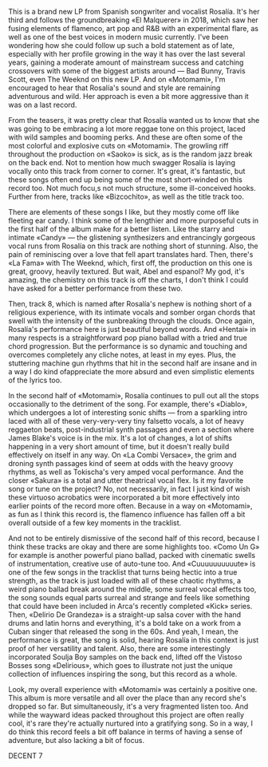 This is a brand new LP from Spanish songwriter and vocalist Rosalía. It's her third and follows the groundbreaking «El Malquerer» in 2018, which saw her fusing elements of flamenco, art pop and R&B with an experimental flare, as well as one of the best voices in modern music currently. I've been wondering how she could follow up such a bold statement as of late, especially with her profile growing in the way it has over the last several years, gaining a moderate amount of mainstream success and catching crossovers with some of the biggest artists around — Bad Bunny, Travis Scott, even The Weeknd on this new LP. And on «Motomami», I'm encouraged to hear that Rosalía's sound and style are remaining adventurous and wild. Her approach is even a bit more aggressive than it was on a last record.

From the teasers, it was pretty clear that Rosalía wanted us to know that she was going to be embracing a lot more reggae tone on this project, laced with wild samples and booming perks. And these are often some of the most colorful and explosive cuts on «Motomami». The growling riff throughout the production on «Saoko» is sick, as is the random jazz break on the back end. Not to mention how much swagger Rosalía is laying vocally onto this track from corner to corner. It's great, it's fantastic, but these songs often end up being some of the most short-winded on this record too. Not much focu,s not much structure, some ill-conceived hooks. Further from here, tracks like «Bizcochito», as well as the title track too.

There are elements of these songs I like, but they mostly come off like fleeting ear candy. I think some of the lengthier and more purposeful cuts in the first half of the album make for a better listen. Like the starry and intimate «Candy» — the glistening synthesizers and entrancingly gorgeous vocal runs from Rosalía on this track are nothing short of stunning. Also, the pain of reminiscing over a love that fell apart translates hard. Then, there's «La Fama» with The Weeknd, which, first off, the production on this one is great, groovy, heavily textured. But wait, Abel and espanol? My god, it's amazing, the chemistry on this track is off the charts, I don't think I could have asked for a better performance from these two.

Then, track 8, which is named after Rosalía's nephew is nothing short of a religious experience, with its intimate vocals and somber organ chords that swell with the intensity of the sunbreaking through the clouds. Once again, Rosalía's performance here is just beautiful beyond words. And «Hentai» in many respects is a straightforward pop piano ballad with a tried and true chord progression. But the performance is so dynamic and touching and overcomes completely any cliche notes, at least in my eyes. Plus, the stuttering machine gun rhythms that hit in the second half are insane and in a way I do kind ofappreciate the more absurd and even simplistic elements of the lyrics too.

In the second half of «Motomami», Rosalía continues to pull out all the stops occasionally to the detriment of the song. For example, there's «Diablo», which undergoes a lot of interesting sonic shifts — from a sparkling intro laced with all of these very-very-very tiny falsetto vocals, a lot of heavy reggaeton beats, post-industrial synth passages and even a section where James Blake's voice is in the mix. It's a lot of changes, a lot of shifts happening in a very short amount of time, but it doesn't really build effectively on itself in any way. On «La Combi Versace», the grim and droning synth passages kind of seem at odds with the heavy groovy rhythms, as well as Tokischa's very amped vocal performance. And the closer «Sakura» is a total and utter theatrical vocal flex. Is it my favorite song or tune on the project? No, not necessarily, in fact I just kind of wish these virtuoso acrobatics were incorporated a bit more effectively into earlier points of the record more often. Because in a way on «Motomami», as fun as I think this record is, the flamenco influence has fallen off a bit overall outside of a few key moments in the tracklist.

And not to be entirely dismissive of the second half of this record, because I think these tracks are okay and there are some highlights too. «Como Un G» for example is another powerful piano ballad, packed with cinematic swells of instrumentation, creative use of auto-tune too. And «Cuuuuuuuuuute» is one of the few songs in the tracklist that turns being hectic into a true strength, as the track is just loaded with all of these chaotic rhythms, a weird piano ballad break around the middle, some surreal vocal effects too, the song sounds equal parts surreal and strange and feels like something that could have been included in Arca's recently completed «Kick» series. Then, «Delirio De Grandeza» is a straight-up salsa cover with the hand drums and latin horns and everything, it's a bold take on a work from a Cuban singer that released the song in the 60s. And yeah, I mean, the performance is great, the song is solid, hearing Rosalía in this context is just proof of her versatility and talent. Also, there are some interestingly incorporated Soulja Boy samples on the back end, lifted off the Vistoso Bosses song «Delirious», which goes to illustrate not just the unique collection of influences inspiring the song, but this record as a whole.

Look, my overall experience with «Motomami» was certainly a positive one. This album is more versatile and all over the place than any record she's dropped so far. But simultaneously, it's a very fragmented listen too. And while the wayward ideas packed throughout this project are often really cool, it's rare they're actually nurtured into a gratifying song. So in a way, I do think this record feels a bit off balance in terms of having a sense of adventure, but also lacking a bit of focus.

DECENT 7
